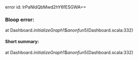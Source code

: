 error id: lrPaNldQbMwd2hY6fESGWA==
### Bloop error:

at Dashboard$.initializeGraph$1$$anonfun$5(Dashboard.scala:332)
#### Short summary: 

at Dashboard$.initializeGraph$1$$anonfun$5(Dashboard.scala:332)